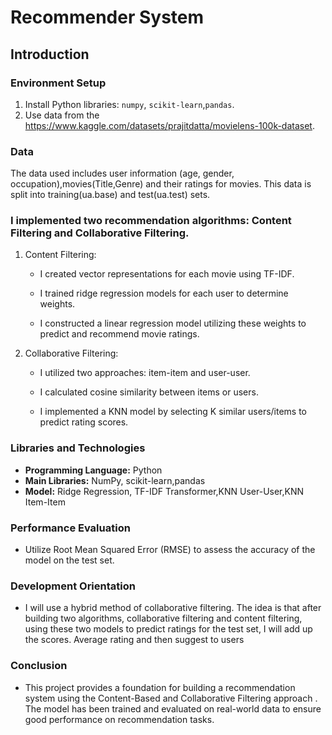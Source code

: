 # Recommender System

## Introduction

### Environment Setup
1. Install Python libraries: `numpy`, `scikit-learn`,`pandas`.
2. Use data from the https://www.kaggle.com/datasets/prajitdatta/movielens-100k-dataset.

### Data
The data used includes user information (age, gender, occupation),movies(Title,Genre) and their ratings for movies. This data is split into training(ua.base) and test(ua.test) sets.

### I implemented two recommendation algorithms: Content Filtering and Collaborative Filtering.

1. Content Filtering:

   - I created vector representations for each movie using TF-IDF.

   - I trained ridge regression models for each user to determine weights.

   - I constructed a linear regression model utilizing these weights to predict and recommend movie ratings.

2. Collaborative Filtering:

   - I utilized two approaches: item-item and user-user.

   - I calculated cosine similarity between items or users.

   - I implemented a KNN model by selecting K similar users/items to predict rating scores. 

### Libraries and Technologies
- **Programming Language:** Python
- **Main Libraries:** NumPy, scikit-learn,pandas
- **Model:** Ridge Regression, TF-IDF Transformer,KNN User-User,KNN Item-Item

### Performance Evaluation
- Utilize Root Mean Squared Error (RMSE) to assess the accuracy of the model on the test set.

### Development Orientation 
- I will use a hybrid method of collaborative filtering. The idea is that after building two algorithms, collaborative filtering and content filtering, using these two models to predict ratings for the test set, I will add up the scores. Average rating and then suggest to users

### Conclusion
- This project provides a foundation for building a recommendation system using the Content-Based and Collaborative Filtering approach . The model has been trained and evaluated on real-world data to ensure good performance on recommendation tasks.
